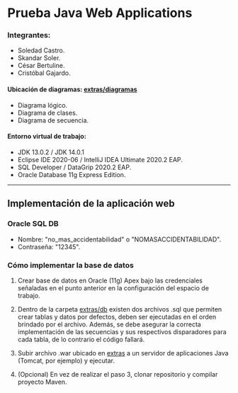 # Prueba Java Web Applications

### Integrantes:
- Soledad Castro.
- Skandar Soler.
- César Bertuline.
- Cristóbal Gajardo.

#### Ubicación de diagramas: <a href="https://github.com/cristobalgvera/prueba-java-web-applications/tree/master/extras/diagramas">extras/diagramas</a>
- Diagrama lógico.
- Diagrama de clases.
- Diagrama de secuencia.

#### Entorno virtual de trabajo:
- JDK 13.0.2 / JDK 14.0.1
- Eclipse IDE 2020-06 / IntelliJ IDEA Ultimate 2020.2 EAP.
- SQL Developer / DataGrip 2020.2 EAP.
- Oracle Database 11g Express Edition.

<hr>

## Implementación de la aplicación web

### Oracle SQL DB
- Nombre: "no_mas_accidentabilidad" o "NOMASACCIDENTABILIDAD".
- Contraseña: "12345".

### Cómo implementar la base de datos
1. Crear base de datos en Oracle (11g) Apex bajo las credenciales señaladas en el punto anterior en la configuración del espacio de trabajo.

2. Dentro de la carpeta <a href="https://github.com/cristobalgvera/prueba-java-web-applications/tree/master/extras/db">extras/db</a> existen dos archivos .sql que permiten crear tablas y datos por defectos, deben ser ejecutadas en el orden brindado por el archivo. Además, se debe asegurar la correcta implementación de las secuencias y sus respectivos disparadores para cada tabla, de lo contrario el código fallará.

3. Subir archivo .war ubicado en <a href="https://github.com/cristobalgvera/prueba-java-web-applications/tree/master/extras">extras</a> a un servidor de aplicaciones Java (Tomcat, por ejemplo) y ejecutar.

4. (Opcional) En vez de realizar el paso 3, clonar repositorio y compilar proyecto Maven.
